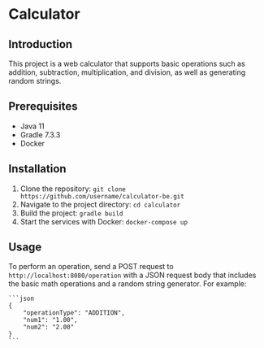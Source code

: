 # Calculator

## Introduction

This project is a web calculator that supports basic operations such as addition, subtraction, multiplication, and division, as well as generating random strings.

## Prerequisites

- Java 11
- Gradle 7.3.3
- Docker

## Installation

1. Clone the repository: `git clone https://github.com/username/calculator-be.git`
2. Navigate to the project directory: `cd calculator`
3. Build the project: `gradle build`
4. Start the services with Docker: `docker-compose up`

## Usage

To perform an operation, send a POST request to `http://localhost:8080/operation` with a JSON request body that includes the basic math operations and a random string generator. For example:
    
    ```json
    {
        "operationType": "ADDITION",
        "num1": "1.00",
        "num2": "2.00"
    }
    ```
